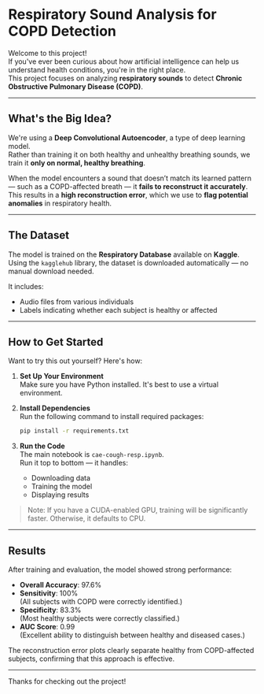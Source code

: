 # Respiratory Sound Analysis for COPD Detection

Welcome to this project!  
If you've ever been curious about how artificial intelligence can help us understand health conditions, you're in the right place.  
This project focuses on analyzing **respiratory sounds** to detect **Chronic Obstructive Pulmonary Disease (COPD)**.

---

## What's the Big Idea?

We're using a **Deep Convolutional Autoencoder**, a type of deep learning model.  
Rather than training it on both healthy and unhealthy breathing sounds, we train it **only on normal, healthy breathing**.

When the model encounters a sound that doesn’t match its learned pattern — such as a COPD-affected breath — it **fails to reconstruct it accurately**. This results in a **high reconstruction error**, which we use to **flag potential anomalies** in respiratory health.

---

## The Dataset

The model is trained on the **Respiratory Database** available on **Kaggle**.  
Using the `kagglehub` library, the dataset is downloaded automatically — no manual download needed.

It includes:
- Audio files from various individuals
- Labels indicating whether each subject is healthy or affected

---

## How to Get Started

Want to try this out yourself? Here's how:

1. **Set Up Your Environment**  
   Make sure you have Python installed. It's best to use a virtual environment.

2. **Install Dependencies**  
   Run the following command to install required packages:
   ```bash
   pip install -r requirements.txt
   ```

3. **Run the Code**  
   The main notebook is `cae-cough-resp.ipynb`.  
   Run it top to bottom — it handles:
   - Downloading data
   - Training the model
   - Displaying results

> Note: If you have a CUDA-enabled GPU, training will be significantly faster. Otherwise, it defaults to CPU.

---

## Results

After training and evaluation, the model showed strong performance:

- **Overall Accuracy**: 97.6%  
- **Sensitivity**: 100%  
  (All subjects with COPD were correctly identified.)
- **Specificity**: 83.3%  
  (Most healthy subjects were correctly classified.)
- **AUC Score**: 0.99  
  (Excellent ability to distinguish between healthy and diseased cases.)

The reconstruction error plots clearly separate healthy from COPD-affected subjects, confirming that this approach is effective.

---

Thanks for checking out the project!
